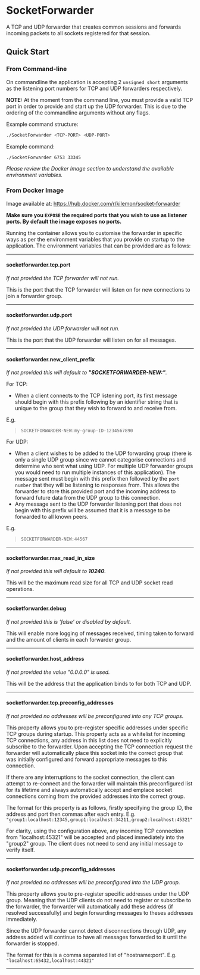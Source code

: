 # SocketForwarder
A TCP and UDP forwarder that creates common sessions and forwards incoming packets to all sockets registered for that session.

## Quick Start

### From Command-line

On commandline the application is accepting 2 `unsigned short` arguments as the listening port numbers for TCP and UDP forwarders respectively.

**NOTE:** At the moment from the command line, you must provide a valid TCP port in order to provide and start up the UDP forwarder. This is due to the ordering of the commandline arguments without any flags.

Example command structure:
``` bash
./SocketForwarder <TCP-PORT> <UDP-PORT>
```

Example command:
``` bash
./SocketForwarder 6753 33345
```

*Please review the Docker Image section to understand the available environment variables.*

### From Docker Image

Image available at: https://hub.docker.com/r/kilemon/socket-forwarder

**Make sure you `EXPOSE` the required ports that you wish to use as listener ports. By default the image exposes no ports.**

Running the container allows you to customise the forwarder in specific ways as per the environment variables that you provide on startup to the application.
The environment variables that can be provided are as follows:

---

#### socketforwarder.tcp.port

*If not provided the TCP forwarder will not run.*

This is the port that the TCP forwarder will listen on for new connections to join a forwarder group.

---

#### socketforwarder.udp.port

*If not provided the UDP forwarder will not run.*

This is the port that the UDP forwarder will listen on for all messages.

---

#### socketforwarder.new_client_prefix

*If not provided this will default to **"SOCKETFORWARDER-NEW:"**.*

For TCP:
- When a client connects to the TCP listening port, its first message should begin with this prefix following by an identifier string that is unique to the group that they wish to forward to and receive from.

E.g.
> `SOCKETFORWARDER-NEW:my-group-ID-1234567890`

For UDP:
- When a client wishes to be added to the UDP forwarding group (there is only a single UDP group since we cannot categorise connections and determine who sent what using UDP. For multiple UDP forwarder groups you would need to run multiple instances of this application). The message sent must begin with this prefix then followed by the `port number` that they will be listening to responses from. This allows the forwarder to store this provided port and the incoming address to forward future data from the UDP group to this connection.
- Any message sent to the UDP forwarder listening port that does not begin with this prefix will be assumed that it is a message to be forwarded to all known peers.

E.g.
> `SOCKETFORWARDER-NEW:44567`

---

#### socketforwarder.max_read_in_size

*If not provided this will default to **10240**.*

This will be the maximum read size for all TCP and UDP socket read operations.

---

#### socketforwarder.debug

*If not provided this is 'false' or disabled by default.*

This will enable more logging of messages received, timing taken to forward and the amount of clients in each forwarder group.

---

#### socketforwarder.host_address

*If not provided the value "0.0.0.0" is used.*

This will be the address that the application binds to for both TCP and UDP.

---

#### socketforwarder.tcp.preconfig_addresses

*If not provided no addresses will be preconfigured into any TCP groups.*

This property allows you to pre-register specific addresses under specific TCP groups during startup. This property acts as a whitelist for incoming TCP connections, any address in this list does not need to explicitly subscribe to the forwarder. Upon accepting the TCP connection request the forwarder will automatically place this socket into the correct group that was initially configured and forward appropriate messages to this connection.

If there are any interruptions to the socket connection, the client can attempt to re-connect and the forwarder will maintain this preconfigured list for its lifetime and always automatically accept and emplace socket connections coming from the provided addresses into the correct group.

The format for this property is as follows, firstly specifying the group ID, the address and port then commas after each entry. E.g. `"group1:localhost:12345,group1:localhost:34211,group2:localhost:45321"`

For clarity, using the configuration above, any incoming TCP connection from "localhost:45321" will be accepted and placed immediately into the "group2" group. The client does not need to send any initial message to verify itself.

---

#### socketforwarder.udp.preconfig_addresses

*If not provided no addresses will be preconfigured into the UDP group.*

This property allows you to pre-register specific addresses under the UDP group. Meaning that the UDP clients do not need to register or subscribe to the forwarder, the forwarder will automatically add these address (if resolved successfully) and begin forwarding messages to theses addresses immediately.

Since the UDP forwarder cannot detect disconnections through UDP, any address added will continue to have all messages forwarded to it until the forwarder is stopped.

The format for this is a comma separated list of "hostname:port".
E.g. `"localhost:65432,localhost:44321"`

---
